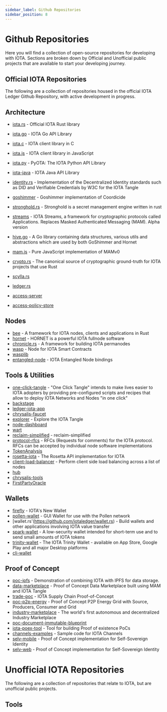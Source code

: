 ```yaml
---
sidebar_label: Github Repositories
sidebar_position: 8
---
```


# Github Repositories

Here you will find a collection of open-source repositories for developing with IOTA. Sections are broken down by Official and Unofficial public projects that are available to start your developing journey.


## Official IOTA Repositories
The following are a collection of repositories housed in the official IOTA Ledger Github Repository, with active development in progress.

## Architecture
- [iota.rs](https://github.com/iotaledger/iota.rs) - Official IOTA Rust library
- [iota.go](https://github.com/iotaledger/iota.go) - IOTA Go API Library
- [iota.c](https://github.com/iotaledger/iota.c) - IOTA client library in C
- [iota.js](https://github.com/iotaledger/iota.js) - IOTA client library in JavaScript
- [iota.py](https://github.com/iotaledger/iota.py) - PyOTA: The IOTA Python API Library
- [iota-java](https://github.com/iotaledger/iota-java) - IOTA Java API Library

- [identity.rs](https://github.com/iotaledger/identity.rs) - Implementation of the Decentralized Identity standards such as DID and Verifiable Credentials by W3C for the IOTA Tangle
- [goshimmer](https://github.com/iotaledger/goshimmer) - Goshimmer implementation of Coordicide
- [stronghold.rs](https://github.com/iotaledger/stronghold.rs) - Stronghold is a secret management engine written in rust
- [streams](https://github.com/iotaledger/streams) - IOTA Streams, a framework for cryptographic protocols called Applications. Replaces Masked Authenticated Messaging (MAM). Alpha version
- [hive.go](https://github.com/iotaledger/hive.go) - A Go library containing data structures, various utils and abstractions which are used by both GoShimmer and Hornet
- [mam.js](https://github.com/iotaledger/mam.js) - Pure JavaScript implementation of MAMv0
- [crypto.rs](https://github.com/iotaledger/crypto.rs) - The canonical source of cryptographic ground-truth for IOTA projects that use Rust
- [scylla.rs](https://github.com/iotaledger/scylla.rs)
- [ledger.rs](https://github.com/iotaledger/ledger.rs)
- [access-server](https://github.com/iotaledger/access-server)
- [access-policy-store](https://github.com/iotaledger/access-policy-store)


## Nodes
- [bee](https://github.com/iotaledger/bee) - A framework for IOTA nodes, clients and applications in Rust
- [hornet](https://github.com/iotaledger/hornet) - HORNET is a powerful IOTA fullnode software
- [chronicle.rs](https://github.com/iotaledger/chronicle.rs) - A framework for building IOTA permanodes
- [wasp](https://github.com/iotaledger/wasp) - Node for IOTA Smart Contracts
- [wasplib](https://github.com/iotaledger/wasplib)
- [entangled-node](https://github.com/iotaledger/entangled-node) - IOTA Entangled Node bindings


## Tools & Utilities
- [one-click-tangle](https://github.com/iotaledger/one-click-tangle) - "One Click Tangle" intends to make lives easier to IOTA adopters by providing pre-configured scripts and recipes that allow to deploy IOTA Networks and Nodes "in one click"
- [backstage](https://github.com/iotaledger/backstage)
- [ledger-iota-app](https://github.com/iotaledger/ledger-iota-app)
- [chrysalis-faucet](https://github.com/iotaledger/chrysalis-faucet)
- [explorer](https://github.com/iotaledger/explorer) - Explore the IOTA Tangle
- [node-dashboard](https://github.com/iotaledger/node-dashboard)
- [wart](https://github.com/iotaledger/wart)
- [reclaim-simplified](https://github.com/iotaledger/reclaim-simplified) - reclaim-simplified
- [protocol-rfcs](https://github.com/iotaledger/protocol-rfcs) - RFCs (Requests for comments) for the IOTA protocol. RFCs can be accepted by individual node software implementations
- [TokenAnalysis](https://github.com/iotaledger/TokenAnalysis)
- [rosetta-iota](https://github.com/iotaledger/rosetta-iota) - The Rosetta API implementation for IOTA
- [client-load-balancer](https://github.com/iotaledger/client-load-balancer) - Perform client side load balancing across a list of nodes
- [hub](https://github.com/iotaledger/hub)
- [chrysalis-tools](https://github.com/iotaledger/chrysalis-tools)
- [FirstPartyOracle](https://github.com/iotaledger/FirstPartyOracle)


## Wallets
- [firefly](https://github.com/iotaledger/firefly) - IOTA's New Wallet
- [pollen-wallet](https://github.com/iotaledger/pollen-wallet) - GUI Wallet for use with the Pollen network
- [wallet.rs'(https://github.com/iotaledger/wallet.rs) - Build wallets and other applications involving IOTA value transfer
- [spark-wallet](https://github.com/iotaledger/spark-wallet) - A low-security wallet intended for short-term use and to send small amounts of IOTA tokens
- [trinity-wallet](https://github.com/iotaledger/trinity-wallet) - The IOTA Trinity Wallet - available on App Store, Google Play and all major Desktop platforms
- [cli-wallet](https://github.com/iotaledger/cli-wallet)


## Proof of Concept
- [poc-ipfs](https://github.com/iotaledger/poc-ipfs) - Demonstration of combining IOTA with IPFS for data storage.
- [data-marketplace](https://github.com/iotaledger/data-marketplace) - Proof of Concept Data Marketplace built using MAM and IOTA Tangle
- [trade-poc](https://github.com/iotaledger/trade-poc) - IOTA Supply Chain Proof-of-Concept
- [poc-p2p-energy](https://github.com/iotaledger/poc-p2p-energy) - Proof of Concept P2P Energy Grid with Source, Producers, Consumer and Grid
- [industry-marketplace](https://github.com/iotaledger/industry-marketplace) - The world's first autonomous and decentralized Industry Marketplace
- [poc-document-immutable-blueprint](https://github.com/iotaledger/poc-document-immutable-blueprint)
- [iota-poex-tool](https://github.com/iotaledger/iota-poex-tool) - Tool for building Proof of existence PoCs
- [channels-examples](https://github.com/iotaledger/channels-examples) - Sample code for IOTA Channels
- [selv-mobile](https://github.com/iotaledger/selv-mobile) - Proof of Concept implementation for Self-Sovereign Identity
- [selv-web](https://github.com/iotaledger/selv-web) - Proof of Concept implementation for Self-Sovereign Identity



# Unofficial IOTA Repositories
The following are a collection of repositories that relate to IOTA, but are unofficial public projects.

## Tools